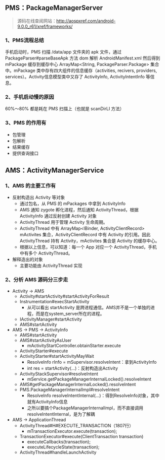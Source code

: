 ## PMS：PackageManagerServer

> 源码在线查阅网站：http://aospxref.com/android-9.0.0_r61/xref/frameworks/
>

### 1、PMS流程总结

手机启动时，PMS 扫描 /data/app 文件夹的 apk 文件，通过 PackageParser#parseBaseApk 方法 dom 解析 AndroidManifest.xml 然后得到 mPackage 缓存到缓存中心 ArrayMap<String, PackageParser.Package> 集合中。mPackage 类中存有四大组件的信息缓存（activities, recivers, providers, services）。Activity信息模型类中又存了 ActivityInfo, ActivityIntentInfo 等信息。

### 2、手机启动慢的原因

60%～80% 都是耗在 PMS 扫描上（也就是 scanDirLI 方法）

### 3、PMS 的作用有

- 包管理
- 包解析
- 结果缓存
- 提供查询接口

## AMS：ActivityManagerService

### 1、AMS 的主要工作有

- 反射构造出 Activity 等对象
  - 通过包名，从 PMS 的 mPackages 中拿到 ActivityInfo
  - AMS 通知 zygote 孵化进程，然后通知 ActivityThread，根据 ActivityInfo 通过反射创建 Activity 对象
  - ActivityThread 用于管理 Activity 生命周期。
  - ActivityThread 中有 ArrayMap<IBinder, ActivityClientRecord> mActivites 集合，ActivityClientRecord 中有 Activity 的引用。因此 ActivityThread 持有 Activity，mActivites 集合是 Activity 的缓存中心。
  - 根据以上信息，可以知道：每一个 App 对应一个 ActivityThread，手机中有多个 ActivityThread。
- 解释造出的对象
  - 主要功能由 ActivityThread 实现

### 2、分析 AMS 源码分三步走

- Activity -> AMS
  - Activity#startActivity#startActivityForResult
  - Instrumentation#execStartActivity
    - 从可以看出 startActivity 是跨进程通信。AMS并不是一个单独的进程，而是在system_server所在的进程。
  - IActivityManager#startActivity
  - AMS#startActivity
- AMS -> PMS -> ActivityInfo
  - AMS#startActivity
  - AMS#startActivityAsUser
    - mActivityStartController.obtainStarter.execute
  - ActivityStarter#execute
  - ActivityStarter#startActivityMayWait
    - ResolveInfo rInfo = mSupervisor.resolveIntent：拿到ActivityInfo
    - int res = startActivity(...)：反射构造出Activity
  - ActivityStackSupervisor#resolveIntent
    - mService.getPackageManagerInternalLocked().resolveIntent
  - AMS#getPackageManagerInternalLocked().resolveIntent
  - PMS.PackageManagerInternalImpl#resolveIntent
    - ResolveInfo resolveIntentInternal(...)：得到ResolveInfo对象，其中就有ActivityInfo信息
    - 之所以要搞个PackageManagerInternalImpl，而不直接调用resolveIntentInternal，是为了解耦
- AMS -> ApplicationThread
  - ActivityThread#H#EXECUTE_TRANSACTION（1807行）
    - mTransactionExecutor.execute(transaction);
  - TransactionExecutor#execute(ClientTransaction transaction)
    - executeCallbacks(transaction);
    - executeLifecycleState(transaction);
  - ActivityThread#handleLaunchActivity